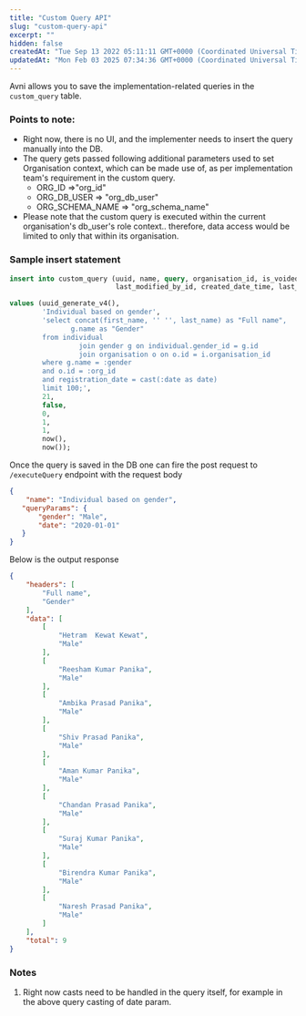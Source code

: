 ```yaml
---
title: "Custom Query API"
slug: "custom-query-api"
excerpt: ""
hidden: false
createdAt: "Tue Sep 13 2022 05:11:11 GMT+0000 (Coordinated Universal Time)"
updatedAt: "Mon Feb 03 2025 07:34:36 GMT+0000 (Coordinated Universal Time)"
---
```

Avni allows you to save the implementation-related queries in the `custom_query` table. 

### Points to note:

- Right now, there is no UI, and the implementer needs to insert the query manually into the DB.
- The query gets passed following additional parameters used to set Organisation context, which can be made use of, as per implementation team's requirement in the custom query. 
  - ORG_ID =>"org_id"
  - ORG_DB_USER => "org_db_user"
  - ORG_SCHEMA_NAME => "org_schema_name"
- Please note that the custom query is executed within the current organisation's db_user's role context.. therefore, data access would be limited to only that within its organisation.

### Sample insert statement

```sql Adding new custom query
insert into custom_query (uuid, name, query, organisation_id, is_voided, version, created_by_id,
                          last_modified_by_id, created_date_time, last_modified_date_time)

values (uuid_generate_v4(),
        'Individual based on gender',
        'select concat(first_name, '' '', last_name) as "Full name",
               g.name as "Gender"
        from individual
                 join gender g on individual.gender_id = g.id
                 join organisation o on o.id = i.organisation_id
        where g.name = :gender
        and o.id = :org_id
        and registration_date = cast(:date as date)
        limit 100;',
        21,
        false,
        0,
        1,
        1,
        now(),
        now());
```

Once the query is saved in the DB one can fire the post request to `/executeQuery` endpoint with the request body

```json Sample request body
{
    "name": "Individual based on gender",
   "queryParams": {
       "gender": "Male",
       "date": "2020-01-01"
   }
}
```

Below is the output response

```json Response
{
    "headers": [
        "Full name",
        "Gender"
    ],
    "data": [
        [
            "Hetram  Kewat Kewat",
            "Male"
        ],
        [
            "Reesham Kumar Panika",
            "Male"
        ],
        [
            "Ambika Prasad Panika",
            "Male"
        ],
        [
            "Shiv Prasad Panika",
            "Male"
        ],
        [
            "Aman Kumar Panika",
            "Male"
        ],
        [
            "Chandan Prasad Panika",
            "Male"
        ],
        [
            "Suraj Kumar Panika",
            "Male"
        ],
        [
            "Birendra Kumar Panika",
            "Male"
        ],
        [
            "Naresh Prasad Panika",
            "Male"
        ]
    ],
    "total": 9
}
```

### Notes

1. Right now casts need to be handled in the query itself, for example in the above query casting of date param.
